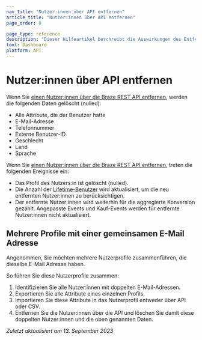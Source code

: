 ```yaml
---
nav_title: "Nutzer:innen über API entfernen"
article_title: "Nutzer:innen über API entfernen"
page_order: 0

page_type: reference
description: "Dieser Hilfeartikel beschreibt die Auswirkungen des Entfernens eines Nutzerprofils über die Braze REST API."
tool: Dashboard
platform: API
---
```


# Nutzer:innen über API entfernen

Wenn Sie [einen Nutzer:innen über die Braze REST API entfernen]({{site.baseurl}}/api/endpoints/user_data/#user-delete-endpoint/), werden die folgenden Daten gelöscht (nulled):
- Alle Attribute, die der Benutzer hatte
- E-Mail-Adresse
- Telefonnummer
- Externe Benutzer-ID 
- Geschlecht
- Land
- Sprache

Wenn Sie [einen Nutzer:innen über die Braze REST API entfernen]({{site.baseurl}}/api/endpoints/user_data/#user-delete-endpoint/), treten die folgenden Ereignisse ein:
- Das Profil des Nutzers:in ist gelöscht (nulled).
- Die Anzahl der [Lifetime-Benutzer]({{site.baseurl}}/user_guide/data_and_analytics/analytics/understanding_your_app_usage_data/#lifetime-users) wird aktualisiert, um die neu entfernten Nutzer:innen zu berücksichtigen.	
- Der entfernte Nutzer:innen wird weiterhin für die aggregierte Konversion gezählt. Angepasste Events und Kauf-Events werden für entfernte Nutzer:innen nicht aktualisiert.

## Mehrere Profile mit einer gemeinsamen E-Mail Adresse

Angenommen, Sie möchten mehrere Nutzerprofile zusammenführen, die dieselbe E-Mail Adresse haben. 

So führen Sie diese Nutzerprofile zusammen:

 1. Identifizieren Sie alle Nutzer:innen mit doppelten E-Mail-Adressen. 
 2. Exportieren Sie alle Attribute eines einzelnen Profils. 
 3. Importieren Sie diese Attribute in das Nutzerprofil entweder über API oder CSV. 
 4. Entfernen Sie die Nutzer:innen über die API und löschen Sie damit diese doppelten Nutzer:innen und die oben genannten Daten.

_Zuletzt aktualisiert am 13\. September 2023_

